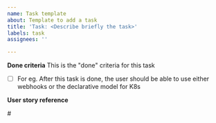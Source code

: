 ```yaml
---
name: Task template
about: Template to add a task
title: 'Task: <Describe briefly the task>'
labels: task
assignees: ''

---
```


<Describe what the task is about>

**Done criteria**
This is the "done" criteria for this task

- [ ] For eg. After this task is done, the user should be able to use either webhooks or the declarative model for K8s

**User story reference**

#<issue number of the user story that this task accrues to>
